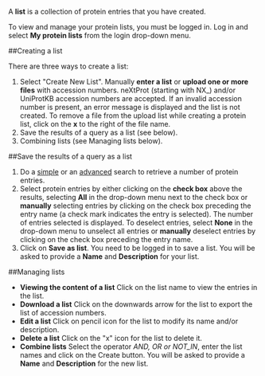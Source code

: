 
A **list** is a collection of protein entries that you have created. 

To view and manage your protein lists, you must be logged in. Log in and select **My protein lists** from the login drop-down menu.


##Creating a list

There are three ways to create a list:

1. Select "Create New List". Manually **enter a list** or **upload one or more files** with accession numbers. neXtProt (starting with NX_) and/or UniProtKB accession numbers are accepted. If an invalid accession number is present, an error message is displayed and the list is not created. To remove a file from the upload list while creating a protein list, click on the **x** to the right of the file name.
2. Save the results of a query as a list (see below).
3. Combining lists (see Managing lists below).

##Save the results of a query as a list

1. Do a [simple](/) or an [advanced](proteins/search?mode=advanced) search to retrieve a number of protein entries.
2. Select protein entries by either clicking on the **check box** above the results, selecting **All** in the drop-down menu next to the check box or **manually** selecting entries by clicking on the check box preceding the entry name (a check mark indicates the entry is selected). The number of entries selected is displayed. To deselect entries, select **None** in the drop-down menu to unselect all entries or **manually** deselect entries by clicking on the check box preceding the entry name.  
3. Click on **Save as list**. You need to be logged in to save a list. You will be asked to provide a **Name** and **Description** for your list.

##Managing lists

* **Viewing the content of a list** Click on the list name to view the entries in the list. 
* **Download a list** Click on the downwards arrow for the list to export the list of accession numbers.
* **Edit a list** Click on pencil icon for the list to modify its name and/or description.
* **Delete a list** Click on the "x" icon for the list to delete it.
* **Combine lists** Select the operator _AND, OR or NOT\_IN_, enter the list names and click on the Create button. You will be asked to provide a **Name** and **Description** for the new list.
